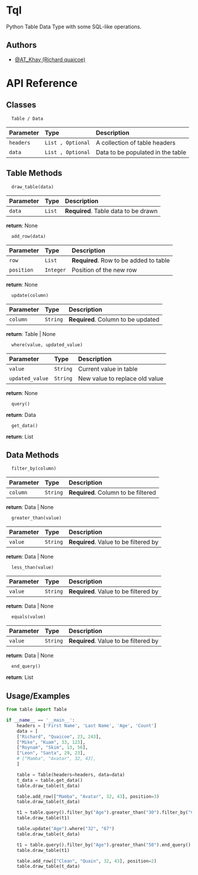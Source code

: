 
# Tql

Python Table Data Type with some SQL-like operations.


## Authors

- [@AT_Khay (Richard quaicoe)](https://github.com/Attakay78/)


# API Reference

## Classes

```Class
  Table / Data
```

| Parameter | Type     | Description                |
| :-------- | :------- | :------------------------- |
| `headers` | `List , Optional` | A collection of table headers | 
| `data` | `List , Optional` | Data to be populated in the table |


## Table Methods

```method
  draw_table(data)
```

| Parameter | Type     | Description                       |
| :-------- | :------- | :-------------------------------- |
| `data`    | `List` | **Required**. Table data to be drawn |

**return**:  None


```method
  add_row(data)
```

| Parameter | Type     | Description                       |
| :-------- | :------- | :-------------------------------- |
| `row`    | `List` | **Required**. Row to be added to table | 
| `position`    | `Integer` | Position of the new row |

**return**:  None

```method
  update(column)
```

| Parameter | Type     | Description                       |
| :-------- | :------- | :-------------------------------- |
| `column`    | `String` | **Required**. Column to be updated |

**return**:  Table | None


```method
  where(value, updated_value)
```

| Parameter | Type     | Description                       |
| :-------- | :------- | :-------------------------------- |
| `value`    | `String` |  Current value in table|
| `updated_value`    | `String` |  New value to replace old value|

**return**:  None


```method
  query()
```
**return**:  Data


```method
  get_data()
```
**return**:  List



## Data Methods

```method
  filter_by(column)
```

| Parameter | Type     | Description                       |
| :-------- | :------- | :-------------------------------- |
| `column`    | `String` | **Required**. Column to be filtered |

**return**:  Data | None


```method
  greater_than(value)
```

| Parameter | Type     | Description                       |
| :-------- | :------- | :-------------------------------- |
| `value`    | `String` | **Required**. Value to be filtered by |

**return**:  Data | None


```method
  less_than(value)
```

| Parameter | Type     | Description                       |
| :-------- | :------- | :-------------------------------- |
| `value`    | `String` | **Required**. Value to be filtered by |

**return**:  Data | None


```method
  equals(value)
```

| Parameter | Type     | Description                       |
| :-------- | :------- | :-------------------------------- |
| `value`    | `String` | **Required**. Value to be filtered by |

**return**:  Data | None


```method
  end_query()
```
**return**:  List
## Usage/Examples

```python
from table import Table

if __name__ == '__main__':
    headers = ['First Name', 'Last Name', 'Age', 'Count']
    data = [
    ["Richard", "Quaicoe", 23, 243],
    ["Mike", "Kuam", 33, 123],
    ["Roynam", "Skim", 13, 56],
    ["Leon", "Santa", 29, 23],
    # ["Mamba", "Avatar", 32, 43],
    ]

    table = Table(headers=headers, data=data)
    t_data = table.get_data()
    table.draw_table(t_data)

    table.add_row(["Mamba", "Avatar", 32, 43], position=3)
    table.draw_table(t_data)

    t1 = table.query().filter_by("Age").greater_than("30").filter_by("Count").greater_than("50").end_query()
    table.draw_table(t1)

    table.update("Age").where("32", "67")
    table.draw_table(t_data)

    t1 = table.query().filter_by("Age").greater_than("50").end_query()
    table.draw_table(t1)

    table.add_row(["Clean", "Quain", 32, 43], position=2)
    table.draw_table(t_data)
```

